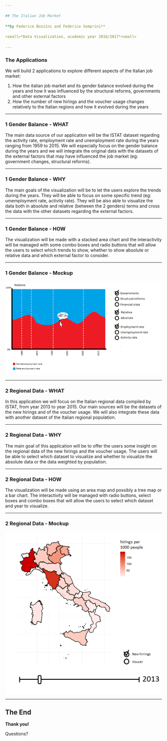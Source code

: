 ```yaml
---

## The Italian Job Market

**by Federico Bozzini and Federico Semprini**

<small>*Data Visualization, academic year 2016/2017*<small>

---
```


### The Applications

We will build 2 applications to explore different aspects of the Italian job market:

1. How the italian job market and its gender balance evolved during the years and how it was influenced by the structural reforms, governments and other external factors
2. How the number of new hirings and the voucher usage changes relatively to the Italian regions and how it evolved during the years

---

### 1 Gender Balance - WHAT

The main data source of our application will be the ISTAT dataset regarding the activity rate, employment rate and unemployment rate during the years ranging from 1959 to 2015. We will especially focus on the gender balance during the years and we will integrate the original data with the datasets of the external factors that may have influenced the job market (eg: government changes, structural reforms).

---

### 1 Gender Balance - WHY

The main goals of the visualization will be to let the users explore the trends during the years. They will be able to focus on some specific trend (eg: umemployment rate, activity rate). They will be also able to visualize the data both in absolute and relative  (between the 2 genders) terms and cross the data with the other datasets regarding the external factors.

---

### 1 Gender Balance - HOW

The visualization will be made with a stacked area chart and the interactivity will be managed with some combo boxes and radio buttons that will allow the users to select which trends to show, whether to show absolute or relative data and which external factor to consider.

---

### 1 Gender Balance - Mockup

![App1 Mockup](project/img/app1mockup.png)

---

### 2 Regional Data - WHAT

In this application we will focus on the Italian regional data compiled by ISTAT, from year 2013 to year 2015. Our main sources will be the datasets of the new hirings and of the voucher usage. We will also integrate these data with another dataset of the Italian regional population.

---

### 2 Regional Data - WHY

The main goal of this application will be to offer the users some insight on the regional data of the new hirings and the voucher usage. The users will be able to select which dataset to visualize and whether to visualize the absolute data or the data weighted by population.

---

### 2 Regional Data - HOW

The visualization will be made using an area map and possibly a tree map or a bar chart. The interactivity will be managed with radio buttons, select boxes and combo boxes that will allow the users to select which dataset and year to visualize.

---

### 2 Regional Data - Mockup

![App2 Mockup](project/img/app2mockup.png)

---

## The End

**Thank you!**

Questions?